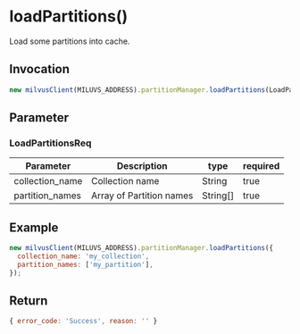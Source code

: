 # loadPartitions()
Load some partitions into cache.

## Invocation 
```javascript
new milvusClient(MILUVS_ADDRESS).partitionManager.loadPartitions(LoadPartitionsReq);
```

## Parameter
### LoadPartitionsReq
| Parameter       | Description              | type     | required |
| --------------- | ------------------------ | -------- | -------- |
| collection_name | Collection name          | String   | true     |
| partition_names | Array of Partition names | String[] | true     |

## Example
```javascript
new milvusClient(MILUVS_ADDRESS).partitionManager.loadPartitions({
  collection_name: 'my_collection',
  partition_names: ['my_partition'],
});
```

## Return
```javascript
{ error_code: 'Success', reason: '' }
```